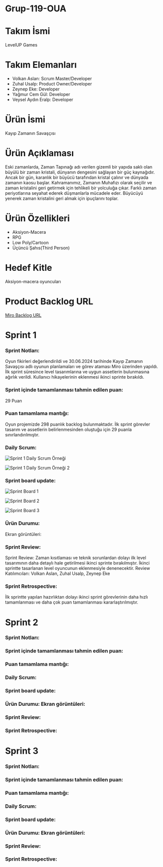 # Grup-119-OUA
# Takım İsmi <br/>
LevelUP Games
# Takım Elemanları
+ Volkan Aslan: Scrum Master/Developer
+ Zuhal Usalp: Product Owner/Developer
+ Zeynep Eke: Developer
+ Yağmur Cem Gül: Developer
+ Veysel Aydın Eralp: Developer

# Ürün İsmi <br/>
Kayıp Zamanın Savaşçısı
# Ürün Açıklaması 
Eski zamanlarda, Zaman Tapınağı adı verilen gizemli bir yapıda saklı olan büyülü bir zaman kristali, dünyanın dengesini sağlayan bir güç kaynağıdır. Ancak bir gün, karanlık bir büyücü tarafından kristal çalınır ve dünyada zamanın kaosu başlar. Kahramanımız, Zamanın Muhafızı olarak seçilir ve zaman kristalini geri getirmek için tehlikeli bir yolculuğa çıkar. Farklı zaman periyotlarına seyahat ederek düşmanlarla mücadele eder. Büyücüyü yenerek zaman kristalini geri almak için ipuçlarını toplar.

# Ürün Özellikleri
+ Aksiyon-Macera
+ RPG
+ Low Poly/Cartoon
+ Üçüncü Şahıs(Third Person)

# Hedef Kitle
Aksiyon-macera oyuncuları

# Product Backlog URL
[Miro Backlog URL](https://miro.com/app/board/uXjVK3c14ag=/?share_link_id=744748613252)

# Sprint 1
### Sprint Notları: 
Oyun fikirleri değerlendirildi ve 30.06.2024 tarihinde Kayıp Zamanın Savaşçısı adlı oyunun planlamaları ve görev ataması Miro üzerinden yapıldı. İlk sprint süresince level tasarımlarına ve uygun assetlerin bulunmasına ağırlık verildi. Kullanıcı hikayelerinin eklenmesi ikinci sprinte bırakıldı.
### Sprint içinde tamamlanması tahmin edilen puan: 
29 Puan
### Puan tamamlama mantığı: 
Oyun projemizde 298 puanlık backlog bulunmaktadır. İlk sprint görevler tasarım ve assetlerin belirlenmesinden oluştuğu için 29 puanla sınırlandırılmıştır.
### Daily Scrum: 
![Sprint 1 Daily Scrum Örneği](https://github.com/zeynepeke/Grup-119-OUA/assets/171696673/dd196d69-467d-4c54-8853-869a87eeba82)

![Sprint 1 Daily Scrum Örneği 2](https://github.com/zeynepeke/Grup-119-OUA/assets/171696673/ca4de769-d7bc-492e-9718-65db862037e6)

### Sprint board update: 
![Sprint Board 1](https://github.com/zeynepeke/Grup-119-OUA/assets/171696673/820341ca-e732-4d7c-944a-194c9c863223)

![Sprint Board 2](https://github.com/zeynepeke/Grup-119-OUA/assets/171696673/805e3477-5a73-45e5-bcf2-87102cd024eb)

![Sprint Board 3](https://github.com/zeynepeke/Grup-119-OUA/assets/171696673/2ac8f447-3c71-48b8-80b6-f0437f26b3f6)


### Ürün Durumu: 
Ekran görüntüleri:
### Sprint Review:
Sprint Review: Zaman kısıtlaması ve teknik sorunlardan dolayı ilk level tasarımının daha detaylı hale getirilmesi ikinci sprinte bırakılmıştır. İkinci sprintte tasarlanan level oyuncunun eklenmesiyle denenecektir. 
Review Katılımcıları: Volkan Aslan, Zuhal Usalp, Zeynep Eke

### Sprint Retrospective: 
İlk sprintte yapılan hazırlıktan dolayı ikinci sprint görevlerinin daha hızlı tamamlanması ve daha çok puan tamamlanması kararlaştırılmıştır.

# Sprint 2
### Sprint Notları:
### Sprint içinde tamamlanması tahmin edilen puan: 
### Puan tamamlama mantığı:
### Daily Scrum: 
### Sprint board update: 
### Ürün Durumu: Ekran görüntüleri:
### Sprint Review:
### Sprint Retrospective:

# Sprint 3
### Sprint Notları:
### Sprint içinde tamamlanması tahmin edilen puan: 
### Puan tamamlama mantığı:
### Daily Scrum: 
### Sprint board update: 
### Ürün Durumu: Ekran görüntüleri:
### Sprint Review:
### Sprint Retrospective:
